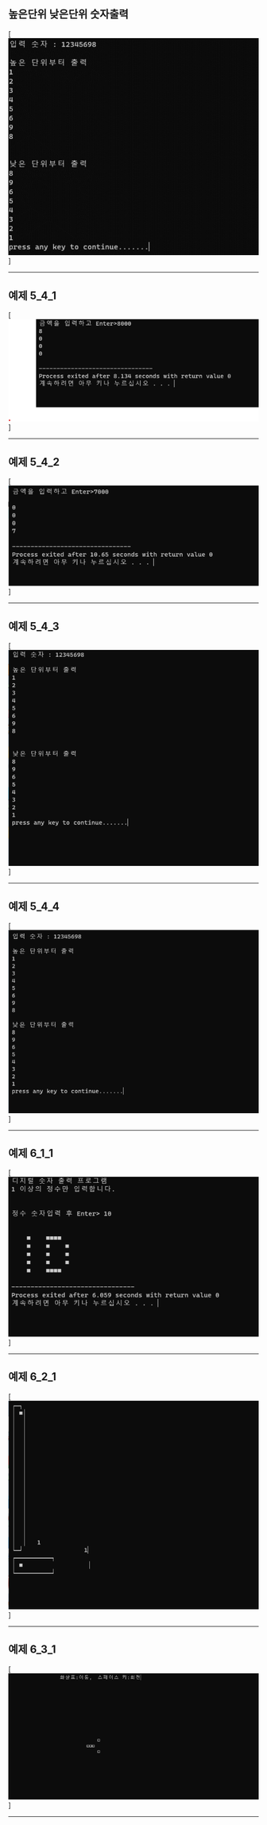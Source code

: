 ## 높은단위 낮은단위 숫자출력

[![옥토캣](./img/number1.png)]

- - -

## 예제 5_4_1

[![옥토캣](./img/number541.png)]

- - -

## 예제 5_4_2

[![옥토캣](./img/number542.png)]

- - -

## 예제 5_4_3

[![옥토캣](./img/number543.png)]

- - -

## 예제 5_4_4

[![옥토캣](./img/number544.png)]

- - -

## 예제 6_1_1

[![옥토캣](./img/number611.png)]

- - -


## 예제 6_2_1

[![옥토캣](./img/number621.png)]

- - -

## 예제 6_3_1

[![옥토캣](./img/number631.png)]

- - -
